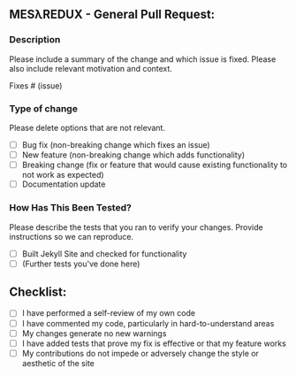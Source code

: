 ## MESλREDUX - General Pull Request:

### Description
Please include a summary of the change and which issue is fixed. Please also include relevant motivation and context.

Fixes # (issue)

### Type of change

Please delete options that are not relevant.

- [ ] Bug fix (non-breaking change which fixes an issue)
- [ ] New feature (non-breaking change which adds functionality)
- [ ] Breaking change (fix or feature that would cause existing functionality to not work as expected)
- [ ] Documentation update

### How Has This Been Tested?

Please describe the tests that you ran to verify your changes. Provide instructions so we can reproduce. 

- [ ] Built Jekyll Site and checked for functionality
- [ ] (Further tests you've done here)

## Checklist:

- [ ] I have performed a self-review of my own code
- [ ] I have commented my code, particularly in hard-to-understand areas
- [ ] My changes generate no new warnings
- [ ] I have added tests that prove my fix is effective or that my feature works
- [ ] My contributions do not impede or adversely change the style or aesthetic of the site
